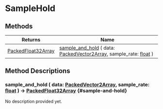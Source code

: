 # SampleHold
    




## Methods

| Returns                                                                                         | Name                                                                                                                                                                                                                              |
| ----------------------------------------------------------------------------------------------- | --------------------------------------------------------------------------------------------------------------------------------------------------------------------------------------------------------------------------------- |
| [PackedFloat32Array](https://docs.godotengine.org/de/4.x/classes/class_packedfloat32array.html) | [sample_and_hold](#sample-and-hold) ( data: [PackedVector2Array](https://docs.godotengine.org/de/4.x/classes/class_packedvector2array.html), sample_rate: [float](https://docs.godotengine.org/de/4.x/classes/class_float.html) ) |



## Method Descriptions

### sample_and_hold ( data: [PackedVector2Array](https://docs.godotengine.org/de/4.x/classes/class_packedvector2array.html), sample_rate: [float](https://docs.godotengine.org/de/4.x/classes/class_float.html) ) -> [PackedFloat32Array](https://docs.godotengine.org/de/4.x/classes/class_packedfloat32array.html) {#sample-and-hold}

No description provided yet.
